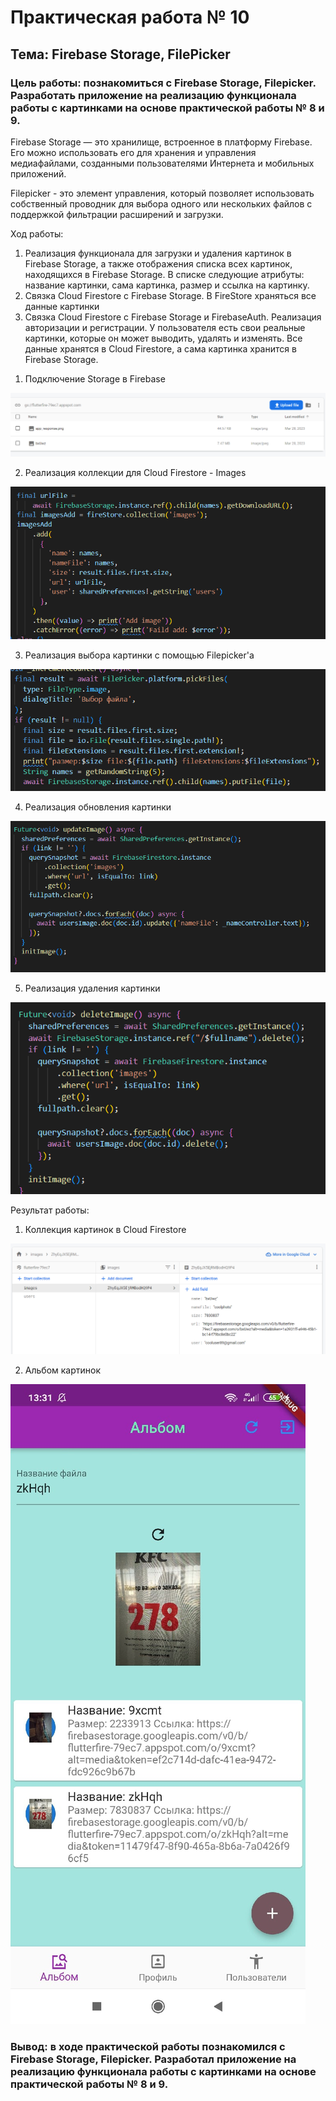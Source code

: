 # Практическая работа № 10
## Тема: Firebase Storage, FilePicker
### Цель работы: познакомиться с Firebase Storage, Filepicker. Разработать приложение на реализацию функционала работы с картинками на основе практической работы № 8 и 9.

Firebase Storage — это хранилище, встроенное в платформу Firebase. Его можно использовать его для хранения и управления медиафайлами, созданными пользователями Интернета и мобильных приложений.

Filepicker - это элемент управления, который позволяет использовать собственный проводник для выбора одного или нескольких файлов с поддержкой фильтрации расширений и загрузки.

Ход работы:
1.	Реализация функционала для загрузки и удаления картинок в Firebase Storage, а также отображения списка всех картинок, находящихся в Firebase Storage. В списке следующие атрибуты: название картинки, сама картинка, размер и ссылка на картинку.
2.	Связка Cloud Firestore с Firebase Storage. В FireStore храняться все данные картинки
3.	Связка Cloud Firestore с Firebase Storage и FirebaseAuth. Реализация авторизации и регистрации. У пользователя есть свои реальные картинки, которые он может выводить, удалять и изменять. Все данные хранятся в Cloud Firestore, а сама картинка хранится в Firebase Storage.

1) Подключение Storage в Firebase

![image](https://github.com/ShubinAleksey/FlutterPracticeNumber1/blob/flutter_practice10/images/PR9%2610Storage.png)

2) Реализация коллекции для Cloud Firestore - Images

![image](https://github.com/ShubinAleksey/FlutterPracticeNumber1/blob/flutter_practice10/images/PR9%2610ImageCollection.png)

3) Реализация выбора картинки с помощью Filepicker'а

![image](https://github.com/ShubinAleksey/FlutterPracticeNumber1/blob/flutter_practice10/images/PR9%2610ChooseFile.png)

4) Реализация обновления картинки

![image](https://github.com/ShubinAleksey/FlutterPracticeNumber1/blob/flutter_practice10/images/PR9%2610UpdateImage.png)

5) Реализация удаления картинки

![image](https://github.com/ShubinAleksey/FlutterPracticeNumber1/blob/flutter_practice10/images/PR9%2610DeleteImage.png)

Результат работы:

1) Коллекция картинок в Cloud Firestore 

![image](https://github.com/ShubinAleksey/FlutterPracticeNumber1/blob/flutter_practice10/images/PR9%2610CollectionImagesUI.png)

2) Альбом картинок

![image](https://github.com/ShubinAleksey/FlutterPracticeNumber1/blob/flutter_practice10/images/PR9%2610AlbumUI2.jpg)

### Вывод: в ходе практической работы познакомился с Firebase Storage, Filepicker. Разработал приложение на реализацию функционала работы с картинками на основе практической работы № 8 и 9.